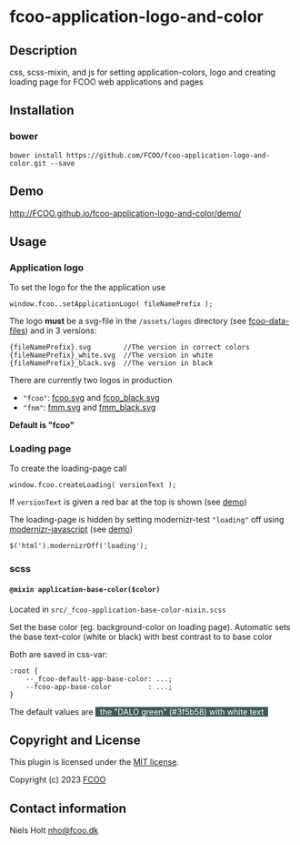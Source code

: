 # fcoo-application-logo-and-color
>


## Description
css, scss-mixin, and js for setting application-colors, logo and creating loading page for FCOO web applications and pages

## Installation
### bower
`bower install https://github.com/FCOO/fcoo-application-logo-and-color.git --save`

## Demo
http://FCOO.github.io/fcoo-application-logo-and-color/demo/

## Usage

### Application logo

To set the logo for the the application use
    
    window.fcoo..setApplicationLogo( fileNamePrefix );

The logo **must** be a svg-file in the `/assets/logos` directory (see [fcoo-data-files](https://github.com/FCOO/fcoo-data-files)) and in 3 versions:

    {fileNamePrefix}.svg        //The version in correct colors 
    {fileNamePrefix}_white.svg  //The version in white 
    {fileNamePrefix}_black.svg  //The version in black

There are currently two logos in production

- `"fcoo"`: [fcoo.svg](https://app.fcoo.dk/assets/logos/fcoo.svg) and [fcoo_black.svg](https://app.fcoo.dk/assets/logos/fcoo_black.svg)
- `"fnm"`: [fmm.svg](https://app.fcoo.dk/assets/logos/fmn.svg) and [fmm_black.svg](https://app.fcoo.dk/assets/logos/fmn_black.svg) 

**Default is "fcoo"**

### Loading page

To create the loading-page call

    window.fcoo.createLoading( versionText );

If `versionText` is given a red bar at the top is shown (see [demo](http://FCOO.github.io/fcoo-application-logo-and-color/demo/))

The loading-page is hidden by setting modernizr-test `"loading"` off using [modernizr-javascript](https://github.com/FCOO/modernizr-javascript) (see [demo](http://FCOO.github.io/fcoo-application-logo-and-color/demo/)) 

    $('html').modernizrOff('loading');


### scss

#### `@mixin application-base-color($color)`
Located in `src/_fcoo-application-base-color-mixin.scss`

Set the base color (eg. background-color on loading page). 
Automatic sets the base text-color (white or black) with best contrast to to base color

Both are saved in css-var:

    :root {
        --_fcoo-default-app-base-color: ...;
        --fcoo-app-base-color         : ...;
    }

The default values are <span style="background-color: #3f5b58; color: white">&nbsp;&nbsp;the "DALO green" (#3f5b58) with white text&nbsp;&nbsp;</span>     
 
<!--

### options
| Id | Type | Default | Description |
| :--: | :--: | :-----: | --- |
| options1 | boolean | true | If <code>true</code> the ... |
| options2 | string | null | Contain the ... |

### Methods

    .methods1( arg1, arg2,...): Do something
    .methods2( arg1, arg2,...): Do something else
 -->


## Copyright and License
This plugin is licensed under the [MIT license](https://github.com/FCOO/fcoo-application-logo-and-color/LICENSE).

Copyright (c) 2023 [FCOO](https://github.com/FCOO)

## Contact information

Niels Holt nho@fcoo.dk
